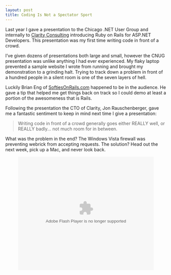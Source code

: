 ```yaml
---
layout: post
title: Coding Is Not a Spectator Sport
---
```

Last year I gave a presentation to the Chicago .NET User Group and internally to [Clarity Consulting](http://claritycon.com) introducing Ruby on Rails for ASP.NET Developers. This presentation was my first time writing code in front of a crowd.

I’ve given dozens of presentations both large and small, however the CNUG presentation was unlike anything I had ever experienced. My flaky laptop prevented a sample website I wrote from running and brought my demonstration to a grinding halt. Trying to track down a problem in front of a hundred people in a silent room is one of the seven layers of hell.

Luckily Brian Eng of [SoftiesOnRails.com](http://softiesonrails.com/2007/9/13/rails-for-asp-net-developers-at-cnug) happened to be in the audience. He gave a tip that helped me get things back on track so I could demo at least a portion of the awesomeness that is Rails.

Following the presentation the CTO of Clarity, Jon Rauschenberger, gave me a fantastic sentiment to keep in mind next time I give a presentation:

> Writing code in front of a crowd generally goes either REALLY well, or REALLY badly... not much room for in between.

What was the problem in the end? The Windows Vista firewall was preventing webrick from accepting requests. The solution? Head out the next week, pick up a Mac, and never look back.

<p><center><object id="__sse4500448" width="425" height="355"><param name="movie" value="http://static.slidesharecdn.com/swf/ssplayer2.swf?doc=rorfass-100614154518-phpapp01&rel=0&stripped_title=ruby-on-rails-for-aspnet-developers-4500448" /><param name="allowFullScreen" value="true"/><param name="allowScriptAccess" value="always"/><embed name="__sse4500448" src="http://static.slidesharecdn.com/swf/ssplayer2.swf?doc=rorfass-100614154518-phpapp01&rel=0&stripped_title=ruby-on-rails-for-aspnet-developers-4500448" type="application/x-shockwave-flash" allowscriptaccess="always" allowfullscreen="true" width="425" height="355"></embed></object></center></p>
